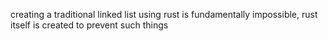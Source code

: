 creating a traditional linked list using rust is fundamentally impossible, rust itself is created to prevent such things
